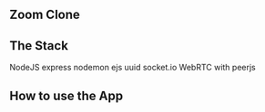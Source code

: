 ## Zoom Clone

## The Stack
NodeJS
express
nodemon
ejs
uuid
socket.io
WebRTC with peerjs


## How to use the App

